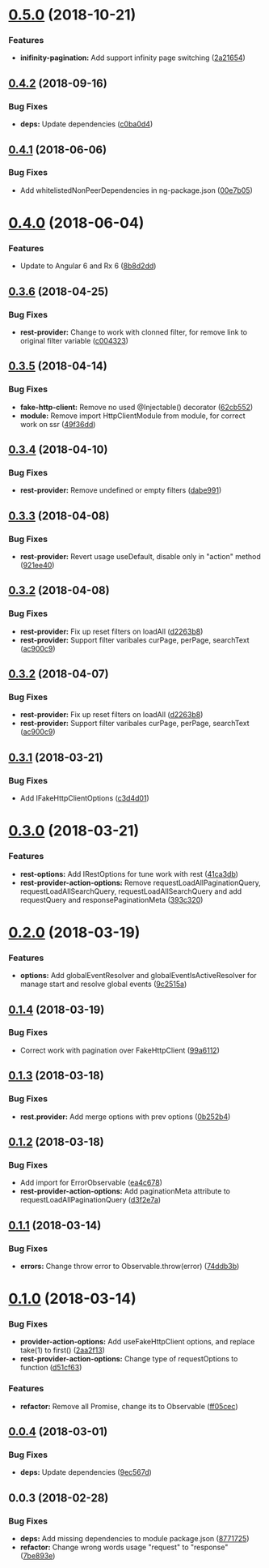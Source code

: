 <a name="0.5.0"></a>
# [0.5.0](https://github.com/EndyKaufman/ngx-repository/compare/0.4.2...0.5.0) (2018-10-21)


### Features

* **inifinity-pagination:** Add support infinity page switching ([2a21654](https://github.com/EndyKaufman/ngx-repository/commit/2a21654))



<a name="0.4.2"></a>
## [0.4.2](https://github.com/EndyKaufman/ngx-repository/compare/0.4.1...0.4.2) (2018-09-16)


### Bug Fixes

* **deps:** Update dependencies ([c0ba0d4](https://github.com/EndyKaufman/ngx-repository/commit/c0ba0d4))



<a name="0.4.1"></a>
## [0.4.1](https://github.com/EndyKaufman/ngx-repository/compare/0.4.0...0.4.1) (2018-06-06)


### Bug Fixes

* Add whitelistedNonPeerDependencies in ng-package.json ([00e7b05](https://github.com/EndyKaufman/ngx-repository/commit/00e7b05))



<a name="0.4.0"></a>
# [0.4.0](https://github.com/EndyKaufman/ngx-repository/compare/0.3.6...0.4.0) (2018-06-04)


### Features

* Update to Angular 6 and Rx 6 ([8b8d2dd](https://github.com/EndyKaufman/ngx-repository/commit/8b8d2dd))



<a name="0.3.6"></a>
## [0.3.6](https://github.com/EndyKaufman/ngx-repository/compare/0.3.5...0.3.6) (2018-04-25)


### Bug Fixes

* **rest-provider:** Change to work with clonned filter, for remove link to original filter variable ([c004323](https://github.com/EndyKaufman/ngx-repository/commit/c004323))



<a name="0.3.5"></a>
## [0.3.5](https://github.com/EndyKaufman/ngx-repository/compare/0.3.4...0.3.5) (2018-04-14)


### Bug Fixes

* **fake-http-client:** Remove no used @Injectable() decorator ([62cb552](https://github.com/EndyKaufman/ngx-repository/commit/62cb552))
* **module:** Remove import HttpClientModule from module, for correct work on ssr ([49f36dd](https://github.com/EndyKaufman/ngx-repository/commit/49f36dd))



<a name="0.3.4"></a>
## [0.3.4](https://github.com/EndyKaufman/ngx-repository/compare/0.3.3...0.3.4) (2018-04-10)


### Bug Fixes

* **rest-provider:** Remove undefined or empty filters ([dabe991](https://github.com/EndyKaufman/ngx-repository/commit/dabe991))



<a name="0.3.3"></a>
## [0.3.3](https://github.com/EndyKaufman/ngx-repository/compare/0.3.2...0.3.3) (2018-04-08)


### Bug Fixes

* **rest-provider:** Revert usage useDefault, disable only in "action" method ([921ee40](https://github.com/EndyKaufman/ngx-repository/commit/921ee40))



<a name="0.3.2"></a>
## [0.3.2](https://github.com/EndyKaufman/ngx-repository/compare/0.3.1...0.3.2) (2018-04-08)


### Bug Fixes

* **rest-provider:** Fix up reset filters on loadAll ([d2263b8](https://github.com/EndyKaufman/ngx-repository/commit/d2263b8))
* **rest-provider:** Support filter varibales curPage, perPage, searchText ([ac900c9](https://github.com/EndyKaufman/ngx-repository/commit/ac900c9))



<a name="0.3.2"></a>
## [0.3.2](https://github.com/EndyKaufman/ngx-repository/compare/0.3.1...0.3.2) (2018-04-07)


### Bug Fixes

* **rest-provider:** Fix up reset filters on loadAll ([d2263b8](https://github.com/EndyKaufman/ngx-repository/commit/d2263b8))
* **rest-provider:** Support filter varibales curPage, perPage, searchText ([ac900c9](https://github.com/EndyKaufman/ngx-repository/commit/ac900c9))



<a name="0.3.1"></a>
## [0.3.1](https://github.com/EndyKaufman/ngx-repository/compare/0.3.0...0.3.1) (2018-03-21)


### Bug Fixes

* Add IFakeHttpClientOptions ([c3d4d01](https://github.com/EndyKaufman/ngx-repository/commit/c3d4d01))



<a name="0.3.0"></a>
# [0.3.0](https://github.com/EndyKaufman/ngx-repository/compare/0.2.0...0.3.0) (2018-03-21)


### Features

* **rest-options:** Add IRestOptions for tune work with rest ([41ca3db](https://github.com/EndyKaufman/ngx-repository/commit/41ca3db))
* **rest-provider-action-options:** Remove requestLoadAllPaginationQuery, requestLoadAllSearchQuery, requestLoadAllSearchQuery and add requestQuery and responsePaginationMeta ([393c320](https://github.com/EndyKaufman/ngx-repository/commit/393c320))



<a name="0.2.0"></a>
# [0.2.0](https://github.com/EndyKaufman/ngx-repository/compare/0.1.4...0.2.0) (2018-03-19)


### Features

* **options:** Add globalEventResolver and globalEventIsActiveResolver for manage start and resolve global events ([9c2515a](https://github.com/EndyKaufman/ngx-repository/commit/9c2515a))



<a name="0.1.4"></a>
## [0.1.4](https://github.com/EndyKaufman/ngx-repository/compare/0.1.3...0.1.4) (2018-03-19)


### Bug Fixes

* Correct work with pagination over FakeHttpClient ([99a6112](https://github.com/EndyKaufman/ngx-repository/commit/99a6112))



<a name="0.1.3"></a>
## [0.1.3](https://github.com/EndyKaufman/ngx-repository/compare/0.1.2...0.1.3) (2018-03-18)


### Bug Fixes

* **rest.provider:** Add merge options with prev options ([0b252b4](https://github.com/EndyKaufman/ngx-repository/commit/0b252b4))



<a name="0.1.2"></a>
## [0.1.2](https://github.com/EndyKaufman/ngx-repository/compare/0.1.1...0.1.2) (2018-03-18)


### Bug Fixes

* Add import for ErrorObservable ([ea4c678](https://github.com/EndyKaufman/ngx-repository/commit/ea4c678))
* **rest-provider-action-options:** Add paginationMeta attribute to requestLoadAllPaginationQuery ([d3f2e7a](https://github.com/EndyKaufman/ngx-repository/commit/d3f2e7a))



<a name="0.1.1"></a>
## [0.1.1](https://github.com/EndyKaufman/ngx-repository/compare/0.1.0...0.1.1) (2018-03-14)


### Bug Fixes

* **errors:** Change throw error to Observable.throw(error) ([74ddb3b](https://github.com/EndyKaufman/ngx-repository/commit/74ddb3b))



<a name="0.1.0"></a>
# [0.1.0](https://github.com/EndyKaufman/ngx-repository/compare/0.0.4...0.1.0) (2018-03-14)


### Bug Fixes

* **provider-action-options:** Add useFakeHttpClient options, and replace take(1) to first() ([2aa2f13](https://github.com/EndyKaufman/ngx-repository/commit/2aa2f13))
* **rest-provider-action-options:** Change type of requestOptions to function ([d51cf63](https://github.com/EndyKaufman/ngx-repository/commit/d51cf63))


### Features

* **refactor:** Remove all Promise, change its to Observable ([ff05cec](https://github.com/EndyKaufman/ngx-repository/commit/ff05cec))



<a name="0.0.4"></a>
## [0.0.4](https://github.com/EndyKaufman/ngx-repository/compare/0.0.3...0.0.4) (2018-03-01)


### Bug Fixes

* **deps:** Update dependencies ([9ec567d](https://github.com/EndyKaufman/ngx-repository/commit/9ec567d))



<a name="0.0.3"></a>
## 0.0.3 (2018-02-28)


### Bug Fixes

* **deps:** Add missing dependencies to module package.json ([8771725](https://github.com/EndyKaufman/ngx-repository/commit/8771725))
* **refactor:** Change wrong words usage "request" to "response" ([7be893e](https://github.com/EndyKaufman/ngx-repository/commit/7be893e))



